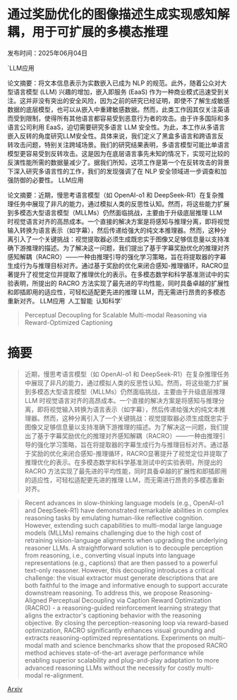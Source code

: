 # 通过奖励优化的图像描述生成实现感知解耦，用于可扩展的多模态推理

发布时间：2025年06月04日

`LLM应用

<example>
论文摘要：将文本信息表示为实数嵌入已成为 NLP 的规范。此外，随着公众对大型语言模型 (LLM) 兴趣的增加，嵌入即服务 (EaaS) 作为一种商业模式迅速受到关注。这并非没有突出的安全风险，因为之前的研究已经证明，即使不了解生成敏感数据的底层模型，也可以从嵌入中重建敏感数据。然而，此类工作因其仅关注英语而受到限制，使得所有其他语言都容易受到恶意行为者的攻击。由于许多国际和多语言公司利用 EaaS，迫切需要研究多语言 LLM 安全性。为此，本工作从多语言嵌入反转的角度研究LLM安全性。具体来说，我们定义了黑盒多语言和跨语言反转攻击问题，特别关注跨域场景。我们的研究结果表明，多语言模型可能比单语言模型更容易受到反转攻击。这是因为在底层语言事先未知的情况下，实现可比较的反演性能所需的数据量减少了。据我们所知，这项工作是第一个在反转攻击的背景下深入研究多语言性的工作，我们的发现强调了在 NLP 安全领域进一步调查和加强防御的必要性。
LLM应用
</example>

论文摘要：近期，慢思考语言模型（如 OpenAI-o1 和 DeepSeek-R1）在复杂推理任务中展现了非凡的能力，通过模拟人类的反思性认知。然而，将这些能力扩展到多模态大型语言模型（MLLMs）仍然面临挑战，主要由于升级底层推理 LLM 时视觉语言对齐的高昂成本。一个直接的解决方案是将感知与推理分离，即将视觉输入转换为语言表示（如字幕），然后传递给强大的纯文本推理器。然而，这种分离引入了一个关键挑战：视觉提取器必须生成既忠实于图像又足够信息量以支持准确下游推理的描述。为了解决这一问题，我们提出了基于字幕奖励优化的推理对齐感知解耦（RACRO）——一种由推理引导的强化学习策略，旨在将提取器的字幕生成行为与推理目标对齐。通过基于奖励的优化来闭合感知-推理循环，RACRO显著提升了视觉定位并提取了推理优化的表示。在多模态数学和科学基准测试中的实验表明，所提出的 RACRO 方法实现了最先进的平均性能，同时具备卓越的扩展性和即插即用的适应性，可轻松适配更先进的推理 LLM，而无需进行昂贵的多模态重新对齐。
LLM应用` `人工智能` `认知科学`

> Perceptual Decoupling for Scalable Multi-modal Reasoning via Reward-Optimized Captioning

# 摘要

> 近期，慢思考语言模型（如 OpenAI-o1 和 DeepSeek-R1）在复杂推理任务中展现了非凡的能力，通过模拟人类的反思性认知。然而，将这些能力扩展到多模态大型语言模型（MLLMs）仍然面临挑战，主要由于升级底层推理 LLM 时视觉语言对齐的高昂成本。一个直接的解决方案是将感知与推理分离，即将视觉输入转换为语言表示（如字幕），然后传递给强大的纯文本推理器。然而，这种分离引入了一个关键挑战：视觉提取器必须生成既忠实于图像又足够信息量以支持准确下游推理的描述。为了解决这一问题，我们提出了基于字幕奖励优化的推理对齐感知解耦（RACRO）——一种由推理引导的强化学习策略，旨在将提取器的字幕生成行为与推理目标对齐。通过基于奖励的优化来闭合感知-推理循环，RACRO显著提升了视觉定位并提取了推理优化的表示。在多模态数学和科学基准测试中的实验表明，所提出的 RACRO 方法实现了最先进的平均性能，同时具备卓越的扩展性和即插即用的适应性，可轻松适配更先进的推理 LLM，而无需进行昂贵的多模态重新对齐。

> Recent advances in slow-thinking language models (e.g., OpenAI-o1 and DeepSeek-R1) have demonstrated remarkable abilities in complex reasoning tasks by emulating human-like reflective cognition. However, extending such capabilities to multi-modal large language models (MLLMs) remains challenging due to the high cost of retraining vision-language alignments when upgrading the underlying reasoner LLMs. A straightforward solution is to decouple perception from reasoning, i.e., converting visual inputs into language representations (e.g., captions) that are then passed to a powerful text-only reasoner. However, this decoupling introduces a critical challenge: the visual extractor must generate descriptions that are both faithful to the image and informative enough to support accurate downstream reasoning. To address this, we propose Reasoning-Aligned Perceptual Decoupling via Caption Reward Optimization (RACRO) - a reasoning-guided reinforcement learning strategy that aligns the extractor's captioning behavior with the reasoning objective. By closing the perception-reasoning loop via reward-based optimization, RACRO significantly enhances visual grounding and extracts reasoning-optimized representations. Experiments on multi-modal math and science benchmarks show that the proposed RACRO method achieves state-of-the-art average performance while enabling superior scalability and plug-and-play adaptation to more advanced reasoning LLMs without the necessity for costly multi-modal re-alignment.

[Arxiv](https://arxiv.org/abs/2506.04559)